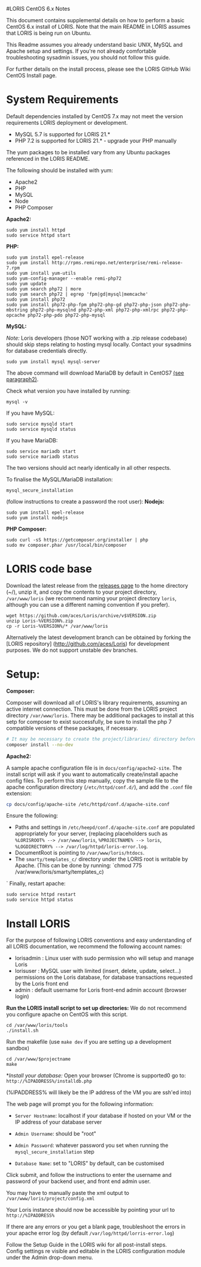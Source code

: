 #LORIS CentOS 6.x Notes

This document contains supplemental details on how to perform a basic CentOS 6.x install of LORIS.
Note that the main README in LORIS assumes that LORIS is being run on Ubuntu.

This Readme assumes you already understand basic UNIX, MySQL and Apache setup and
settings. If you're not already comfortable troubleshooting sysadmin issues,
you should not follow this guide.

For further details on the install process, please see the LORIS GitHub Wiki CentOS Install page.  

# System Requirements

Default dependencies installed by CentOS 7.x may not meet the version requirements LORIS deployment or development.
* MySQL 5.7 is supported for LORIS 21.*
* PHP 7.2 is supported for LORIS 21.* - upgrade your PHP manually

The yum packages to be installed vary from any Ubuntu packages referenced in the LORIS README.

The following should be installed with yum:
 * Apache2
 * PHP
 * MySQL
 * Node
 * PHP Composer

**Apache2:**
```
sudo yum install httpd 
sudo service httpd start
```
**PHP:**
```
sudo yum install epel-release
sudo yum install http://rpms.remirepo.net/enterprise/remi-release-7.rpm
sudo yum install yum-utils
sudo yum-config-manager --enable remi-php72
sudo yum update
sudo yum search php72 | more
sudo yum search php72 | egrep 'fpm|gd|mysql|memcache'
sudo yum install php72
sudo yum install php72-php-fpm php72-php-gd php72-php-json php72-php-mbstring php72-php-mysqlnd php72-php-xml php72-php-xmlrpc php72-php-opcache php72-php-pdo php72-php-mysql
```
**MySQL:**

*Note:* Loris developers (those NOT working with a .zip release codebase) should skip steps relating to hosting mysql locally. Contact your sysadmins for database credentials directly.
``` 
sudo yum install mysql mysql-server
```
The above command will download MariaDB by default in CentOS7 [(see paragraph2)](https://www.digitalocean.com/community/tutorials/how-to-install-mysql-on-centos-7).

Check what version you have installed by running:
```
mysql -v
```
If you have MySQL:
```
sudo service mysqld start
sudo service mysqld status
```
If you have MariaDB:
```
sudo service mariadb start
sudo service mariadb status
```
The two versions should act nearly identically in all other respects. 

To finalise the MySQL/MariaDB installation: 
```
mysql_secure_installation
```
(follow instructions to create a password the root user):
**Nodejs:**
```
sudo yum install epel-release
sudo yum install nodejs
```
**PHP Composer:**
```
sudo curl -sS https://getcomposer.org/installer | php
sudo mv composer.phar /usr/local/bin/composer
```
# LORIS code base

Download the latest release from the [releases page](https://github.com/aces/Loris/releases) to the home directory (~/), unzip it, and copy the contents to your project directory, `/var/www/loris` (we recommend naming your project directory `loris`, although you can use a different naming convention if you prefer). 
```
wget https://github.com/aces/Loris/archive/v$VERSION.zip
unzip Loris-%VERSION%.zip
cp -r Loris-%VERSION%/* /var/www/loris
```

Alternatively the latest development branch can be obtained by forking the [LORIS repository] (http://github.com/aces/Loris) for development purposes. We do not support unstable dev branches. 

# Setup:

**Composer:**

Composer will download all of LORIS's library requirements, assuming an active internet connection.
This must be done from the LORIS project directory `/var/www/loris`. There may be additional packages
to install at this setp for composer to exist successfully, be sure to install the php 7 compatible 
versions of these packages, if necessary. 

```bash
# It may be necessary to create the project/libraries/ directory before running composer install 
composer install --no-dev
```

**Apache2:**

A sample apache configuration file is in `docs/config/apache2-site`. 
The install script will ask if you want to automatically create/install apache config files.
To perform this step manually, copy the sample file to the apache configuration directory (`/etc/httpd/conf.d/`), and add the `.conf` file extension:

```bash
cp docs/config/apache-site /etc/httpd/conf.d/apache-site.conf
```

Ensure the following: 

 * Paths and settings in `/etc/heepd/conf.d/apache-site.conf` are populated appropriately for your server, (replacing placeholders such as `%LORISROOT% --> /var/www/loris`, `%PROJECTNAME% --> loris`, `%LOGDIRECTORY% --> /var/log/httpd/loris-error.log`. 
 * DocumentRoot is pointing to `/var/www/loris/htdocs`.
 * The `smarty/templates_c/` directory under the LORIS root is writable by Apache.
 (This can be done by running: `chmod 775 /var/www/loris/smarty/templates_c)

`
Finally, restart apache:
```
sudo service httpd restart
sudo service httpd status
```
# Install LORIS

For the purpose of following LORIS conventions and easy understanding of all LORIS documentation, we recommend the following account names: 

* lorisadmin : Linux user with sudo permission who will setup and manage Loris
* lorisuser : MySQL user with limited (insert, delete, update, select...) permissions on the Loris database, for database transactions requested by the Loris front end
* admin : default username for Loris front-end admin account (browser login)

**Run the LORIS install script to set up directories:**
We do not recommend you configure apache on CentOS with this script.
```
cd /var/www/loris/tools
./install.sh
```
Run the makefile (use `make dev` if you are setting up a development sandbox)
```
cd /var/www/$projectname
make
```
**Install your database:*
Open your browser (Chrome is supported0 go to: `http://%IPADDRESS%/installdb.php`

(%IPADDRESS% will likely be the IP address of the VM you are ssh'ed into)

The web page will prompt you for the following information: 

 * `Server Hostname`: localhost if your database if hosted on your VM or the IP address of your database server

 * `Admin Username`: should be "root" 

 * `Admin Password`: whatever password you set when running the `mysql_secure_installation` step

 * `Database Name`: set to "LORIS" by default, can be customised

Click submit, and follow the instructions to enter the username and password of your backend user, and front end admin user. 

You may have to manually paste the xml output to `/var/www/loris/project/config.xml`

Your Loris instance should now be accessible by pointing your url to `http://%IPADDRESS%`

If there are any errors or you get a blank page, troubleshoot the errors in your apache error log (by default
 `/var/log/httpd/lorris-error.log`) 

Follow the Setup Guide in the LORIS wiki for all post-install steps.  
Config settings re visible and editable in the LORIS configuration module under the Admin drop-down menu.


